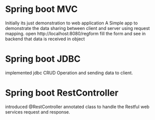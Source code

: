 # Spring boot MVC
Initially its just demonstration to web application
A Simple app to demonstrate the data sharing between client and server using request mapping.
open http://localhost:8080/regform
fill the form and see in backend that data is received in object

# Spring boot JDBC
implemented jdbc CRUD Operation and sending data to client.

# Spring boot RestController
introduced @RestController annotated class to handle the Restful web services request and response.
